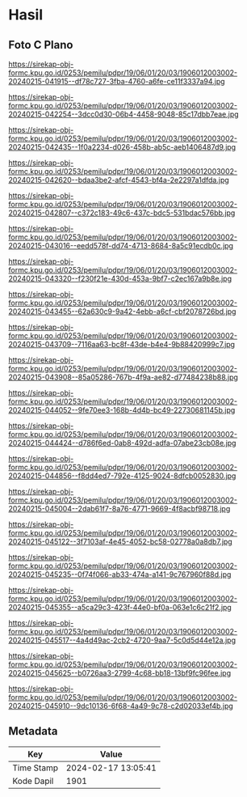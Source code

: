 # Hasil

## Foto C Plano

https://sirekap-obj-formc.kpu.go.id/0253/pemilu/pdpr/19/06/01/20/03/1906012003002-20240215-041915--df78c727-3fba-4760-a6fe-ce11f3337a94.jpg

https://sirekap-obj-formc.kpu.go.id/0253/pemilu/pdpr/19/06/01/20/03/1906012003002-20240215-042254--3dcc0d30-06b4-4458-9048-85c17dbb7eae.jpg

https://sirekap-obj-formc.kpu.go.id/0253/pemilu/pdpr/19/06/01/20/03/1906012003002-20240215-042435--1f0a2234-d026-458b-ab5c-aeb1406487d9.jpg

https://sirekap-obj-formc.kpu.go.id/0253/pemilu/pdpr/19/06/01/20/03/1906012003002-20240215-042620--bdaa3be2-afcf-4543-bf4a-2e2297a1dfda.jpg

https://sirekap-obj-formc.kpu.go.id/0253/pemilu/pdpr/19/06/01/20/03/1906012003002-20240215-042807--c372c183-49c6-437c-bdc5-531bdac576bb.jpg

https://sirekap-obj-formc.kpu.go.id/0253/pemilu/pdpr/19/06/01/20/03/1906012003002-20240215-043016--eedd578f-dd74-4713-8684-8a5c91ecdb0c.jpg

https://sirekap-obj-formc.kpu.go.id/0253/pemilu/pdpr/19/06/01/20/03/1906012003002-20240215-043320--f230f21e-430d-453a-9bf7-c2ec167a9b8e.jpg

https://sirekap-obj-formc.kpu.go.id/0253/pemilu/pdpr/19/06/01/20/03/1906012003002-20240215-043455--62a630c9-9a42-4ebb-a6cf-cbf2078726bd.jpg

https://sirekap-obj-formc.kpu.go.id/0253/pemilu/pdpr/19/06/01/20/03/1906012003002-20240215-043709--7116aa63-bc8f-43de-b4e4-9b88420999c7.jpg

https://sirekap-obj-formc.kpu.go.id/0253/pemilu/pdpr/19/06/01/20/03/1906012003002-20240215-043908--85a05286-767b-4f9a-ae82-d77484238b88.jpg

https://sirekap-obj-formc.kpu.go.id/0253/pemilu/pdpr/19/06/01/20/03/1906012003002-20240215-044052--9fe70ee3-168b-4d4b-bc49-22730681145b.jpg

https://sirekap-obj-formc.kpu.go.id/0253/pemilu/pdpr/19/06/01/20/03/1906012003002-20240215-044424--d786f6ed-0ab8-492d-adfa-07abe23cb08e.jpg

https://sirekap-obj-formc.kpu.go.id/0253/pemilu/pdpr/19/06/01/20/03/1906012003002-20240215-044856--f8dd4ed7-792e-4125-9024-8dfcb0052830.jpg

https://sirekap-obj-formc.kpu.go.id/0253/pemilu/pdpr/19/06/01/20/03/1906012003002-20240215-045004--2dab61f7-8a76-4771-9669-4f8acbf98718.jpg

https://sirekap-obj-formc.kpu.go.id/0253/pemilu/pdpr/19/06/01/20/03/1906012003002-20240215-045122--3f7103af-4e45-4052-bc58-02778a0a8db7.jpg

https://sirekap-obj-formc.kpu.go.id/0253/pemilu/pdpr/19/06/01/20/03/1906012003002-20240215-045235--0f74f066-ab33-474a-a141-9c767960f88d.jpg

https://sirekap-obj-formc.kpu.go.id/0253/pemilu/pdpr/19/06/01/20/03/1906012003002-20240215-045355--a5ca29c3-423f-44e0-bf0a-063e1c6c21f2.jpg

https://sirekap-obj-formc.kpu.go.id/0253/pemilu/pdpr/19/06/01/20/03/1906012003002-20240215-045517--4a4d49ac-2cb2-4720-9aa7-5c0d5d44e12a.jpg

https://sirekap-obj-formc.kpu.go.id/0253/pemilu/pdpr/19/06/01/20/03/1906012003002-20240215-045625--b0726aa3-2799-4c68-bb18-13bf9fc96fee.jpg

https://sirekap-obj-formc.kpu.go.id/0253/pemilu/pdpr/19/06/01/20/03/1906012003002-20240215-045910--9dc10136-6f68-4a49-9c78-c2d02033ef4b.jpg


## Metadata

| Key        | Value               |
| ---------- | ------------------- |
| Time Stamp | 2024-02-17 13:05:41 |
| Kode Dapil | 1901                |




